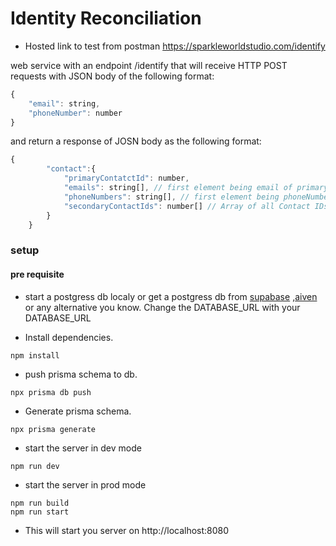 # Identity Reconciliation 

* Hosted link to test from postman https://sparkleworldstudio.com/identify

web service with an endpoint /identify that will receive HTTP POST requests with JSON body of the following format:
```js
{
	"email": string,
	"phoneNumber": number
}
```
and return a response of JOSN body as the following format:

```js
{
		"contact":{
			"primaryContatctId": number,
			"emails": string[], // first element being email of primary contact 
			"phoneNumbers": string[], // first element being phoneNumber of primary contact
			"secondaryContactIds": number[] // Array of all Contact IDs that are "secondary" to the primary contact
		}
	}
```

### setup
#### pre requisite
-  start a postgress db localy or get a postgress db from [supabase](https://supabase.com/) ,[aiven](https://aiven.io/) or any alternative you know. Change the DATABASE_URL with your DATABASE_URL

* Install dependencies. 
```
npm install
```

* push prisma schema to db. 
```
npx prisma db push
```

* Generate prisma schema. 
```
npx prisma generate
```

* start the server in dev mode
```
npm run dev
```
* start the server in prod mode
```
npm run build
npm run start
```
* This will start you server on http://localhost:8080